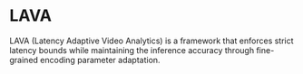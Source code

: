 # LAVA
LAVA (Latency Adaptive Video Analytics) is a framework that enforces strict latency bounds while maintaining the inference accuracy through fine-grained encoding parameter adaptation.
